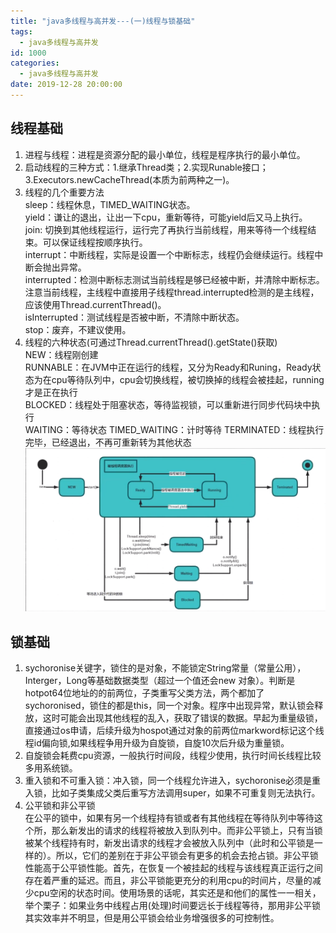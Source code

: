```yaml
---
title: "java多线程与高并发---(一)线程与锁基础"
tags:
  - java多线程与高并发
id: 1000
categories:
  - java多线程与高并发
date: 2019-12-28 20:00:00
---
```


## 线程基础
1. 进程与线程：进程是资源分配的最小单位，线程是程序执行的最小单位。
2. 启动线程的三种方式：1.继承Thread类；2.实现Runable接口；3.Executors.newCacheThread(本质为前两种之一)。
3. 线程的几个重要方法  
sleep：线程休息，TIMED_WAITING状态。   
yield：谦让的退出，让出一下cpu，重新等待，可能yield后又马上执行。  
join: 切换到其他线程运行，运行完了再执行当前线程，用来等待一个线程结束。可以保证线程按顺序执行。  
interrupt：中断线程，实际是设置一个中断标志，线程仍会继续运行。线程中断会抛出异常。  
interrupted：检测中断标志测试当前线程是够已经被中断，并清除中断标志。注意当前线程，主线程中直接用子线程thread.interrupted检测的是主线程，应该使用Thread.currentThread()。  
isInterrupted：测试线程是否被中断，不清除中断状态。  
stop：废弃，不建议使用。 
4. 线程的六种状态(可通过Thread.currentThread().getState()获取)  
NEW：线程刚创建  
RUNNABLE：在JVM中正在运行的线程，又分为Ready和Runing，Ready状态为在cpu等待队列中，cpu会切换线程，被切换掉的线程会被挂起，running才是正在执行  
BLOCKED：线程处于阻塞状态，等待监视锁，可以重新进行同步代码块中执行  
WAITING：等待状态 
TIMED_WAITING：计时等待
TERMINATED：线程执行完毕，已经退出，不再可重新转为其他状态  
![线程状态图](/imgs/线程状态图.png)

## 锁基础
1. sychoronise关键字，锁住的是对象，不能锁定String常量（常量公用），Interger，Long等基础数据类型（超过一个值还会new 对象）。判断是hotpot64位地址的的前两位，子类重写父类方法，两个都加了sychoronised，锁住的都是this，同一个对象。程序中出现异常，默认锁会释放，这时可能会出现其他线程的乱入，获取了错误的数据。早起为重量级锁，直接通过os申请，后续升级为hospot通过对象的前两位markword标记这个线程id偏向锁,如果线程争用升级为自旋锁，自旋10次后升级为重量锁。
2. 自旋锁会耗费cpu资源，一般执行时间段，线程少使用，执行时间长线程比较多用系统锁。
3. 重入锁和不可重入锁：冲入锁，同一个线程允许进入，sychoronise必须是重入锁，比如子类集成父类后重写方法调用super，如果不可重复则无法执行。  
4. 公平锁和非公平锁  
在公平的锁中，如果有另一个线程持有锁或者有其他线程在等待队列中等待这个所，那么新发出的请求的线程将被放入到队列中。而非公平锁上，只有当锁被某个线程持有时，新发出请求的线程才会被放入队列中（此时和公平锁是一样的）。所以，它们的差别在于非公平锁会有更多的机会去抢占锁。非公平锁性能高于公平锁性能。首先，在恢复一个被挂起的线程与该线程真正运行之间存在着严重的延迟。而且，非公平锁能更充分的利用cpu的时间片，尽量的减少cpu空闲的状态时间。使用场景的话呢，其实还是和他们的属性一一相关，举个栗子：如果业务中线程占用(处理)时间要远长于线程等待，那用非公平锁其实效率并不明显，但是用公平锁会给业务增强很多的可控制性。